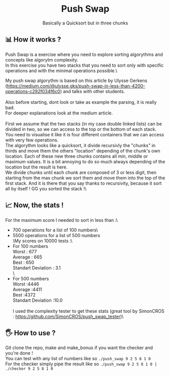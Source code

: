 <h1 align="center">
	Push Swap
</h1>
<p align="center">
	Basically a Quicksort but in three chunks
</p>

## 📊 How it works ?
Push Swap is a exercise where you need to explore sorting algorythms and concepts like algorytm complexity.\
In this exercise you have two stacks that you need to sort only with specific operations and with the minimal operations possible.\

My push swap algorythm is based on this article by Ulysse Gerkens (https://medium.com/@ulysse.gks/push-swap-in-less-than-4200-operations-c292f034f6c0) and talks with other students.\
\
Also before starting, dont look or take as example the parsing, it is really bad.\
For deeper explanations look at the medium article.\
\
First we assume that the two stacks (in my case double linked lists) can be divided in two, so we can access to the top or the bottom of each stack. You need to visualise it like it is four different containers that we can access with very few operations.\
The algorythm looks like a quicksort, it divide recursivly the "chunks" in thirds and move them the others "location" depending of the chunk's own location. Each of these new three chunks contains all min, middle or maximum values. It is a bit annoying to do so much always depending of the location but the result is here.\
We divide chunks until each chunk are composed of 3 or less digit, then starting from the max chunk we sort them and move them into the top of the first stack. And it is there that you say thanks to recursivity, because it sort all by itself ! GG you sorted the stack !\

## 📈 Now, the stats !
For the maximum score I needed to sort in less than :\
- 700 operations for a list of 100 numbers\
- 5500 operations for a list of 500 numbers\
\My scores on 10000 tests :\
- For 100 numbers\
Worst : 677\
Average : 665\
Best : 650\
Standart Deviation : 3.1\
\
- For 500 numbers\
Worst :4446\
Average :4411\
Best :4372\
Standart Deviation :10.0\
\
I used the complexity tester to get these stats (great tool by SimonCROS : https://github.com/SimonCROS/push_swap_tester)\

## 🖐️ How to use ? 
Git clone the repo, make and make_bonus if you want the checker and you're done !\
You can test with any list of numbers like so ```./push_swap 9 2 5 8 1 0```\
For the checker simply pipe the result like so ```./push_swap 9 2 5 8 1 0 | ./checker 9 2 5 8 1 0```
